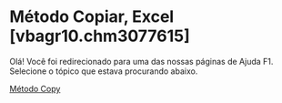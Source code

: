 
# Método Copiar, Excel [vbagr10.chm3077615]

Olá! Você foi redirecionado para uma das nossas páginas de Ajuda F1. Selecione o tópico que estava procurando abaixo.

[Método Copy](http://msdn.microsoft.com/library/2207804d-0003-5c75-afa8-a718efba0c2c%28Office.15%29.aspx)
